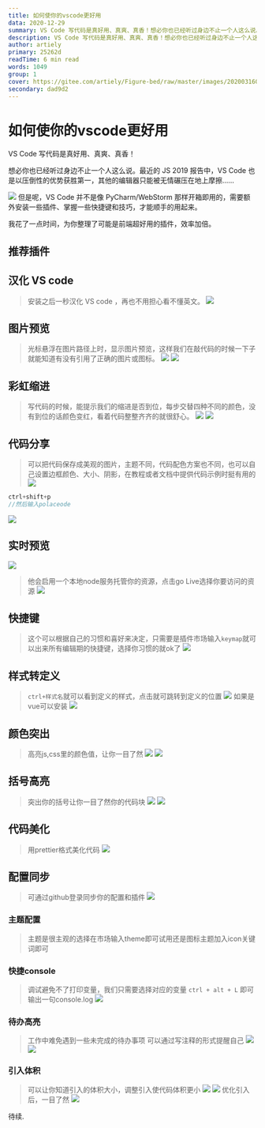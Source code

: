 ```yaml
---
title: 如何使你的vscode更好用
data: 2020-12-29
summary: VS Code 写代码是真好用、真爽、真香！想必你也已经听过身边不止一个人这么说。最近的 JS 2019 报告中，VS Code 也是以压倒性的优势获胜第一，其他的编辑器只能被无情碾压在地上摩擦……!## 图片预览> 光标悬浮在图片路径上时，显示图片预览，这样我们在敲代码的时候一下子就能知道有没有引用了正确的图片或图标。!## 彩虹缩进> 写代码的时候， ...
description: VS Code 写代码是真好用、真爽、真香！想必你也已经听过身边不止一个人这么说。最近的 JS 2019 报告中，VS Code 也是以压倒性的优势获胜第一，其他的编辑器只能被无情碾压在地上摩擦……!## 图片预览> 光标悬浮在图片路径上时，显示图片预览，这样我们在敲代码的时候一下子就能知道有没有引用了正确的图片或图标。!## 彩虹缩进> 写代码的时候， ...
author: artiely
primary: 25262d
readTime: 6 min read
words: 1049
group: 1
cover: https://gitee.com/artiely/Figure-bed/raw/master/images/20200316094033.png
secondary: dad9d2
---
```


# 如何使你的vscode更好用
VS Code 写代码是真好用、真爽、真香！

想必你也已经听过身边不止一个人这么说。最近的 JS 2019 报告中，VS Code 也是以压倒性的优势获胜第一，其他的编辑器只能被无情碾压在地上摩擦……

![](https://gitee.com/artiely/Figure-bed/raw/master/images/20200316094033.png)
但是呢，VS Code 并不是像 PyCharm/WebStorm 那样开箱即用的，需要额外安装一些插件、掌握一些快捷键和技巧，才能顺手的用起来。

我花了一点时间，为你整理了可能是前端超好用的插件，效率加倍。
## 推荐插件

## 汉化 VS code
> 安装之后一秒汉化 VS code ，再也不用担心看不懂英文。
![](https://gitee.com/artiely/Figure-bed/raw/master/images/20200316094539.png)

## 图片预览
> 光标悬浮在图片路径上时，显示图片预览，这样我们在敲代码的时候一下子就能知道有没有引用了正确的图片或图标。
![](https://gitee.com/artiely/Figure-bed/raw/master/images/20200316094818.png)
![](https://gitee.com/artiely/Figure-bed/raw/master/images/20200316094929.png)
## 彩虹缩进
> 写代码的时候，能提示我们的缩进是否到位，每步交替四种不同的颜色，没有到位的话颜色变红，看着代码整整齐齐的就很舒心。
![](https://gitee.com/artiely/Figure-bed/raw/master/images/20200316095145.png)
![](https://gitee.com/artiely/Figure-bed/raw/master/images/20200316095216.png)

## 代码分享
> 可以把代码保存成美观的图片，主题不同，代码配色方案也不同，也可以自己设置边框颜色、大小、阴影，在教程或者文档中提供代码示例时挺有用的
![](https://gitee.com/artiely/Figure-bed/raw/master/images/20200316095553.png)
```js
ctrl+shift+p
//然后输入polaceode
```
![](https://gitee.com/artiely/Figure-bed/raw/master/images/20200316095831.png)

## 实时预览
![](https://gitee.com/artiely/Figure-bed/raw/master/images/20200316101703.png)
> 他会启用一个本地node服务托管你的资源，点击go Live选择你要访问的资源
![](https://gitee.com/artiely/Figure-bed/raw/master/images/20200316101814.png)

## 快捷键
> 这个可以根据自己的习惯和喜好来决定，只需要是插件市场输入`keymap`就可以出来所有编辑期的快捷键，选择你习惯的就ok了
![](https://gitee.com/artiely/Figure-bed/raw/master/images/20200316102430.png)

## 样式转定义
> `ctrl+样式名`就可以看到定义的样式，点击就可跳转到定义的位置
![](https://gitee.com/artiely/Figure-bed/raw/master/images/20200316103846.png)
如果是vue可以安装
![](https://gitee.com/artiely/Figure-bed/raw/master/images/20200316103709.png)

## 颜色突出
> 高亮js,css里的颜色值，让你一目了然
![](https://gitee.com/artiely/Figure-bed/raw/master/images/20200316104309.png)
![](https://gitee.com/artiely/Figure-bed/raw/master/images/20200316104406.png)

## 括号高亮
> 突出你的括号让你一目了然你的代码块
![](https://gitee.com/artiely/Figure-bed/raw/master/images/20200316104653.png)
![](https://gitee.com/artiely/Figure-bed/raw/master/images/20200316104732.png)

## 代码美化
> 用prettier格式美化代码
![](https://gitee.com/artiely/Figure-bed/raw/master/images/20200316105524.png)

## 配置同步
> 可通过github登录同步你的配置和插件
![](https://gitee.com/artiely/Figure-bed/raw/master/images/20200316110305.png)

### 主题配置
> 主题是很主观的选择在市场输入theme即可试用还是图标主题加入icon关键词即可

### 快捷console
> 调试避免不了打印变量，我们只需要选择对应的变量 `ctrl + alt + L` 即可输出一句console.log
![](https://gitee.com/artiely/Figure-bed/raw/master/images/20200316110847.png)

### 待办高亮
> 工作中难免遇到一些未完成的待办事项 可以通过写注释的形式提醒自己
![](https://gitee.com/artiely/Figure-bed/raw/master/images/20200316111512.png)
![](https://gitee.com/artiely/Figure-bed/raw/master/images/20200316111609.png)

### 引入体积
> 可以让你知道引入的体积大小，调整引入使代码体积更小
![](https://gitee.com/artiely/Figure-bed/raw/master/images/20200316113433.png)
![](https://gitee.com/artiely/Figure-bed/raw/master/images/20200316113649.png)
优化引入后，一目了然
![](https://gitee.com/artiely/Figure-bed/raw/master/images/20200316113742.png)

待续.